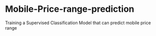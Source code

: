 # Mobile-Price-range-prediction
Training a Supervised Classification Model that can predict mobile price range
